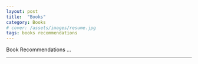 ```yaml
---
layout: post
title:  "Books"
category: Books
# cover: /assets/images/resume.jpg
tags: books recommendations
---
```


Book Recommendations ...

----------------------------------
